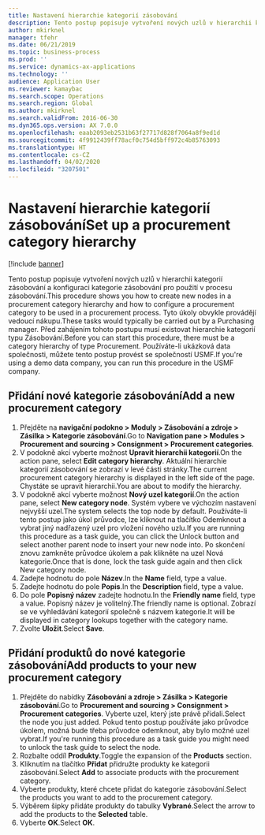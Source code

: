```yaml
---
title: Nastavení hierarchie kategorií zásobování
description: Tento postup popisuje vytvoření nových uzlů v hierarchii kategorií zásobování a konfiguraci kategorie zásobování pro použití v procesu zásobování.
author: mkirknel
manager: tfehr
ms.date: 06/21/2019
ms.topic: business-process
ms.prod: ''
ms.service: dynamics-ax-applications
ms.technology: ''
audience: Application User
ms.reviewer: kamaybac
ms.search.scope: Operations
ms.search.region: Global
ms.author: mkirknel
ms.search.validFrom: 2016-06-30
ms.dyn365.ops.version: AX 7.0.0
ms.openlocfilehash: eaab2093eb2531b63f27717d828f7064a8f9ed1d
ms.sourcegitcommit: 4f9912439ff78acf0c754d5bff972c4b85763093
ms.translationtype: HT
ms.contentlocale: cs-CZ
ms.lasthandoff: 04/02/2020
ms.locfileid: "3207501"
---
```

# <a name="set-up-a-procurement-category-hierarchy"></a><span data-ttu-id="8e380-103">Nastavení hierarchie kategorií zásobování</span><span class="sxs-lookup"><span data-stu-id="8e380-103">Set up a procurement category hierarchy</span></span>

[!include [banner](../../includes/banner.md)]

<span data-ttu-id="8e380-104">Tento postup popisuje vytvoření nových uzlů v hierarchii kategorií zásobování a konfiguraci kategorie zásobování pro použití v procesu zásobování.</span><span class="sxs-lookup"><span data-stu-id="8e380-104">This procedure shows you how to create new nodes in a procurement category hierarchy and how to configure a procurement category to be used in a procurement process.</span></span> <span data-ttu-id="8e380-105">Tyto úkoly obvykle provádějí vedoucí nákupu.</span><span class="sxs-lookup"><span data-stu-id="8e380-105">These tasks would typically be carried out by a Purchasing manager.</span></span> <span data-ttu-id="8e380-106">Před zahájením tohoto postupu musí existovat hierarchie kategorií typu Zásobování.</span><span class="sxs-lookup"><span data-stu-id="8e380-106">Before you can start this procedure, there must be a category hierarchy of type Procurement.</span></span> <span data-ttu-id="8e380-107">Používáte-li ukázková data společnosti, můžete tento postup provést se společností USMF.</span><span class="sxs-lookup"><span data-stu-id="8e380-107">If you're using a demo data company, you can run this procedure in the USMF company.</span></span>


## <a name="add-a-new-procurement-category"></a><span data-ttu-id="8e380-108">Přidání nové kategorie zásobování</span><span class="sxs-lookup"><span data-stu-id="8e380-108">Add a new procurement category</span></span>
1. <span data-ttu-id="8e380-109">Přejděte na **navigační podokno > Moduly > Zásobování a zdroje > Zásilka > Kategorie zásobování**.</span><span class="sxs-lookup"><span data-stu-id="8e380-109">Go to **Navigation pane > Modules > Procurement and sourcing > Consignment > Procurement categories**.</span></span>
2. <span data-ttu-id="8e380-110">V podokně akcí vyberte možnost **Upravit hierarchii kategorií**.</span><span class="sxs-lookup"><span data-stu-id="8e380-110">On the action pane, select **Edit category hierarchy**.</span></span> <span data-ttu-id="8e380-111">Aktuální hierarchie kategorií zásobování se zobrazí v levé části stránky.</span><span class="sxs-lookup"><span data-stu-id="8e380-111">The current procurement category hierarchy is displayed in the left side of the page.</span></span> <span data-ttu-id="8e380-112">Chystáte se upravit hierarchii.</span><span class="sxs-lookup"><span data-stu-id="8e380-112">You  are about to modify the hierarchy.</span></span>  
3. <span data-ttu-id="8e380-113">V podokně akcí vyberte možnost **Nový uzel kategorií**.</span><span class="sxs-lookup"><span data-stu-id="8e380-113">On the action pane, select **New category node**.</span></span> <span data-ttu-id="8e380-114">Systém vybere ve výchozím nastavení nejvyšší uzel.</span><span class="sxs-lookup"><span data-stu-id="8e380-114">The system selects the top node by default.</span></span> <span data-ttu-id="8e380-115">Používáte-li tento postup jako úkol průvodce, lze kliknout na tlačítko Odemknout a vybrat jiný nadřazený uzel pro vložení nového uzlu.</span><span class="sxs-lookup"><span data-stu-id="8e380-115">If you are running this procedure as a task guide, you can click the Unlock button and select another parent node to insert your new node into.</span></span> <span data-ttu-id="8e380-116">Po skončení znovu zamkněte průvodce úkolem a pak klikněte na uzel Nová kategorie.</span><span class="sxs-lookup"><span data-stu-id="8e380-116">Once that is done, lock the task guide again and then click New category node.</span></span>  
4. <span data-ttu-id="8e380-117">Zadejte hodnotu do pole **Název**.</span><span class="sxs-lookup"><span data-stu-id="8e380-117">In the **Name** field, type a value.</span></span>
5. <span data-ttu-id="8e380-118">Zadejte hodnotu do pole **Popis**.</span><span class="sxs-lookup"><span data-stu-id="8e380-118">In the **Description** field, type a value.</span></span>
6. <span data-ttu-id="8e380-119">Do pole **Popisný název** zadejte hodnotu.</span><span class="sxs-lookup"><span data-stu-id="8e380-119">In the **Friendly name** field, type a value.</span></span> <span data-ttu-id="8e380-120">Popisný název je volitelný.</span><span class="sxs-lookup"><span data-stu-id="8e380-120">The friendly name is optional.</span></span> <span data-ttu-id="8e380-121">Zobrazí se ve vyhledávání kategorií společně s názvem kategorie.</span><span class="sxs-lookup"><span data-stu-id="8e380-121">It will be displayed in category lookups together with the category name.</span></span>  
7. <span data-ttu-id="8e380-122">Zvolte **Uložit**.</span><span class="sxs-lookup"><span data-stu-id="8e380-122">Select **Save**.</span></span>

## <a name="add-products-to-your-new-procurement-category"></a><span data-ttu-id="8e380-123">Přidání produktů do nové kategorie zásobování</span><span class="sxs-lookup"><span data-stu-id="8e380-123">Add products to your new procurement category</span></span>
1. <span data-ttu-id="8e380-124">Přejděte do nabídky **Zásobování a zdroje > Zásilka > Kategorie zásobování**.</span><span class="sxs-lookup"><span data-stu-id="8e380-124">Go to **Procurement and sourcing > Consignment > Procurement categories**.</span></span> <span data-ttu-id="8e380-125">Vyberte uzel, který jste právě přidali.</span><span class="sxs-lookup"><span data-stu-id="8e380-125">Select the node you just added.</span></span> <span data-ttu-id="8e380-126">Pokud tento postup používáte jako průvodce úkolem, možná bude třeba průvodce odemknout, aby bylo možné uzel vybrat.</span><span class="sxs-lookup"><span data-stu-id="8e380-126">If you're running this procedure as a task guide you might need to unlock the task guide to select the node.</span></span>  
2. <span data-ttu-id="8e380-127">Rozbalte oddíl **Produkty**.</span><span class="sxs-lookup"><span data-stu-id="8e380-127">Toggle the expansion of the **Products** section.</span></span>
3. <span data-ttu-id="8e380-128">Kliknutím na tlačítko **Přidat** přidružte produkty ke kategorii zásobování.</span><span class="sxs-lookup"><span data-stu-id="8e380-128">Select **Add** to associate products with the procurement category.</span></span>
4. <span data-ttu-id="8e380-129">Vyberte produkty, které chcete přidat do kategorie zásobování.</span><span class="sxs-lookup"><span data-stu-id="8e380-129">Select the products you want to add to the procurement category.</span></span>
5. <span data-ttu-id="8e380-130">Výběrem šipky přidáte produkty do tabulky **Vybrané**.</span><span class="sxs-lookup"><span data-stu-id="8e380-130">Select the arrow to add the products to the **Selected** table.</span></span>
6. <span data-ttu-id="8e380-131">Vyberte **OK**.</span><span class="sxs-lookup"><span data-stu-id="8e380-131">Select **OK**.</span></span>

